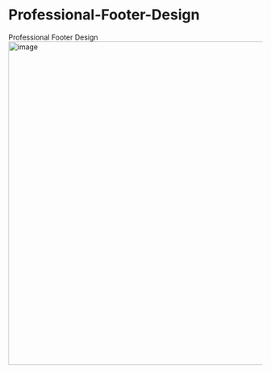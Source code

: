 # Professional-Footer-Design
Professional Footer Design
<img width="1366" height="641" alt="image" src="https://github.com/user-attachments/assets/846469f7-93de-458d-9969-0fe1631a8f62" />
